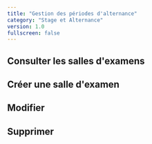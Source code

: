 ```yaml
---
title: "Gestion des périodes d'alternance"
category: "Stage et Alternance"
version: 1.0
fullscreen: false
---
```


## Consulter les salles d'examens

## Créer une salle d'examen

## Modifier

## Supprimer

